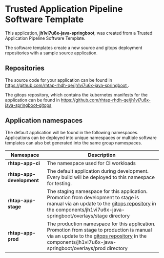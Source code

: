 # Trusted Application Pipeline Software Template

This application, **jh1vi7u6x-java-springboot**, was created from a Trusted Application Pipeline Software Template.

The software templates create a new source and gitops deployment repositories with a sample source application. 

## Repositories

The source code for your application can be found in [https://github.com/rhtap-rhdh-qe/jh1vi7u6x-java-springboot ](https://github.com/rhtap-rhdh-qe/jh1vi7u6x-java-springboot ).
 
The gitops repository, which contains the kubernetes manifests for the application can be found in 
[https://github.com/rhtap-rhdh-qe/jh1vi7u6x-java-springboot-gitops ](https://github.com/rhtap-rhdh-qe/jh1vi7u6x-java-springboot-gitops ) 

## Application namespaces 

The default application will be found in the following namespaces. Applications can be deployed into unique namespaces or multiple software templates can also bet generated into the same group namespaces.  

|  Namespace   |  Description   |  
| -------- | -------- |
| **rhtap-app-ci** | The namespace used for CI workloads |
| **rhtap-app-development** | The default application during development. Every build will be deployed to this namespace for testing. |
| **rhtap-app-stage** | The staging namespace for this application. Promotion from development to stage is manual via an update to the [gitops repository](https://github.com/rhtap-rhdh-qe/jh1vi7u6x-java-springboot-gitops ) in the components/jh1vi7u6x-java-springboot/overlays/stage directory |
| **rhtap-app-prod** | The production namespace for this application. Promotion from stage to production is manual via an update to the [gitops repository](https://github.com/rhtap-rhdh-qe/jh1vi7u6x-java-springboot-gitops ) in the components/jh1vi7u6x-java-springboot/overlays/prod directory |
